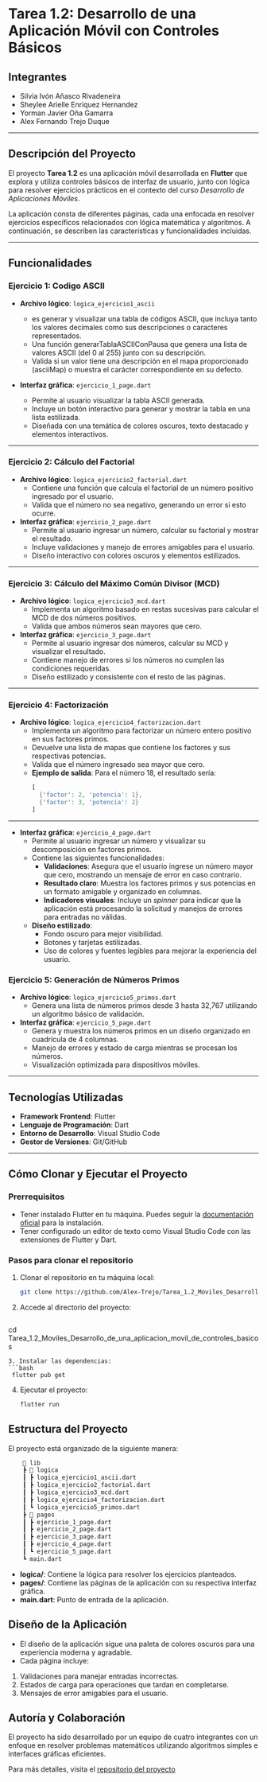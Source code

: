 # Tarea 1.2: Desarrollo de una Aplicación Móvil con Controles Básicos

## Integrantes
- Silvia Ivón Añasco Rivadeneira  
- Sheylee Arielle Enriquez Hernandez  
- Yorman Javier Oña Gamarra  
- Alex Fernando Trejo Duque  

---

## Descripción del Proyecto

El proyecto **Tarea 1.2** es una aplicación móvil desarrollada en **Flutter** que explora y utiliza controles básicos de interfaz de usuario, junto con lógica para resolver ejercicios prácticos en el contexto del curso _Desarrollo de Aplicaciones Móviles_. 

La aplicación consta de diferentes páginas, cada una enfocada en resolver ejercicios específicos relacionados con lógica matemática y algoritmos. A continuación, se describen las características y funcionalidades incluidas.

---

## Funcionalidades

### Ejercicio 1: Codigo ASCII
- **Archivo lógico**: `logica_ejercicio1_ascii`
  - es generar y visualizar una tabla de códigos ASCII, que incluya tanto los valores decimales como sus descripciones o caracteres representados.
  - Una función generarTablaASCIIConPausa que genera una lista de valores ASCII (del 0 al 255) junto con su descripción.
  - Valida si un valor tiene una descripción en el mapa proporcionado (asciiMap) o muestra el carácter correspondiente en su defecto.

- **Interfaz gráfica**: `ejercicio_1_page.dart`
  - Permite al usuario visualizar la tabla ASCII generada.
  - Incluye un botón interactivo para generar y mostrar la tabla en una lista estilizada.
  - Diseñada con una temática de colores oscuros, texto destacado y elementos interactivos.

---

### Ejercicio 2: Cálculo del Factorial
- **Archivo lógico**: `logica_ejercicio2_factorial.dart`
  - Contiene una función que calcula el factorial de un número positivo ingresado por el usuario.
  - Valida que el número no sea negativo, generando un error si esto ocurre.
- **Interfaz gráfica**: `ejercicio_2_page.dart`
  - Permite al usuario ingresar un número, calcular su factorial y mostrar el resultado.
  - Incluye validaciones y manejo de errores amigables para el usuario.
  - Diseño interactivo con colores oscuros y elementos estilizados.

---

### Ejercicio 3: Cálculo del Máximo Común Divisor (MCD)
- **Archivo lógico**: `logica_ejercicio3_mcd.dart`
  - Implementa un algoritmo basado en restas sucesivas para calcular el MCD de dos números positivos.
  - Valida que ambos números sean mayores que cero.
- **Interfaz gráfica**: `ejercicio_3_page.dart`
  - Permite al usuario ingresar dos números, calcular su MCD y visualizar el resultado.
  - Contiene manejo de errores si los números no cumplen las condiciones requeridas.
  - Diseño estilizado y consistente con el resto de las páginas.

---

### Ejercicio 4: Factorización
- **Archivo lógico**: `logica_ejercicio4_factorizacion.dart`
  - Implementa un algoritmo para factorizar un número entero positivo en sus factores primos.
  - Devuelve una lista de mapas que contiene los factores y sus respectivas potencias.
  - Valida que el número ingresado sea mayor que cero.
  - **Ejemplo de salida**: Para el número 18, el resultado sería:
    ```dart
    [
      {'factor': 2, 'potencia': 1},
      {'factor': 3, 'potencia': 2}
    ]
    ```

---

- **Interfaz gráfica**: `ejercicio_4_page.dart`
  - Permite al usuario ingresar un número y visualizar su descomposición en factores primos.
  - Contiene las siguientes funcionalidades:
    - **Validaciones**: Asegura que el usuario ingrese un número mayor que cero, mostrando un mensaje de error en caso contrario.
    - **Resultado claro**: Muestra los factores primos y sus potencias en un formato amigable y organizado en columnas.
    - **Indicadores visuales**: Incluye un *spinner* para indicar que la aplicación está procesando la solicitud y manejos de errores para entradas no válidas.
  - **Diseño estilizado**:
    - Fondo oscuro para mejor visibilidad.
    - Botones y tarjetas estilizadas.
    - Uso de colores y fuentes legibles para mejorar la experiencia del usuario.


### Ejercicio 5: Generación de Números Primos
- **Archivo lógico**: `logica_ejercicio5_primos.dart`
  - Genera una lista de números primos desde 3 hasta 32,767 utilizando un algoritmo básico de validación.
- **Interfaz gráfica**: `ejercicio_5_page.dart`
  - Genera y muestra los números primos en un diseño organizado en cuadrícula de 4 columnas.
  - Manejo de errores y estado de carga mientras se procesan los números.
  - Visualización optimizada para dispositivos móviles.

---

## Tecnologías Utilizadas

- **Framework Frontend**: Flutter
- **Lenguaje de Programación**: Dart
- **Entorno de Desarrollo**: Visual Studio Code
- **Gestor de Versiones**: Git/GitHub

---

## Cómo Clonar y Ejecutar el Proyecto

### Prerrequisitos
- Tener instalado Flutter en tu máquina. Puedes seguir la [documentación oficial](https://flutter.dev/docs/get-started/install) para la instalación.
- Tener configurado un editor de texto como Visual Studio Code con las extensiones de Flutter y Dart.

### Pasos para clonar el repositorio

1. Clonar el repositorio en tu máquina local:
   ```bash
   git clone https://github.com/Alex-Trejo/Tarea_1.2_Moviles_Desarrollo_de_una_aplicacion_movil_de_controles_basicos.git

   ```
2. Accede al directorio del proyecto:
    ```bash
  cd Tarea_1.2_Moviles_Desarrollo_de_una_aplicacion_movil_de_controles_basicos

   ```
3. Instalar las dependencias:
   ```bash
    flutter pub get

   ```
4. Ejecutar el proyecto: 
    ```bash
    flutter run

    ```

## Estructura del Proyecto
El proyecto está organizado de la siguiente manera:
```bash
    📂 lib
    ┣ 📂 logica
    ┃ ┣ logica_ejercicio1_ascii.dart
    ┃ ┣ logica_ejercicio2_factorial.dart
    ┃ ┣ logica_ejercicio3_mcd.dart
    ┃ ┣ logica_ejercicio4_factorizacion.dart
    ┃ ┗ logica_ejercicio5_primos.dart
    ┣ 📂 pages
    ┃ ┣ ejercicio_1_page.dart
    ┃ ┣ ejercicio_2_page.dart
    ┃ ┣ ejercicio_3_page.dart
    ┃ ┣ ejercicio_4_page.dart
    ┃ ┗ ejercicio_5_page.dart
    ┗ main.dart

```

- **logica/**: Contiene la lógica para resolver los ejercicios planteados.
- **pages/**: Contiene las páginas de la aplicación con su respectiva interfaz gráfica.
- **main.dart**: Punto de entrada de la aplicación.

## Diseño de la Aplicación
- El diseño de la aplicación sigue una paleta de colores oscuros para una experiencia moderna y agradable.
- Cada página incluye:
1. Validaciones para manejar entradas incorrectas.
2. Estados de carga para operaciones que tardan en completarse.
3. Mensajes de error amigables para el usuario.

## Autoría y Colaboración
El proyecto ha sido desarrollado por un equipo de cuatro integrantes con un enfoque en resolver problemas matemáticos utilizando algoritmos simples e interfaces gráficas eficientes.

Para más detalles, visita el [repositorio del proyecto](https://github.com/Alex-Trejo/Tarea_1.2_Moviles_Desarrollo_de_una_aplicacion_movil_de_controles_basicos.git)

